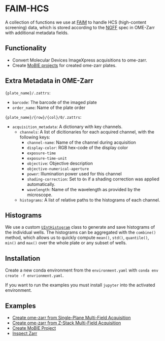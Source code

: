 # FAIM-HCS
A collection of functions we use at [FAIM](https://www.fmi.ch/platforms/platform.html?plt=110) to handle HCS (high-content screening) data, which is stored according to the [NGFF](https://ngff.openmicroscopy.org/latest/) spec in OME-Zarr with additional metadata fields.

## Functionality
* Convert Molecular Devices ImageXpress acquisitions to ome-zarr.
* Create [MoBIE projects](https://mobie.github.io/) for created ome-zarr plates.

## Extra Metadata in OME-Zarr
`{plate_name}/.zattrs`:
* `barcode`: The barcode of the imaged plate
* `order_name`: Name of the plate order

`{plate_name}/{row}/{col}/0/.zattrs`:
* `acquisition_metadata`: A dictionary with key channels.
    * `channels`: A list of dicitionaries for each acquired channel, with the following keys:
        * `channel-name`: Name of the channel during acquisition
        * `display-color`: RGB hex-code of the display color
        * `exposure-time`
        * `exposure-time-unit`
        * `objective`: Objective description
        * `objective-numerical-aperture`
        * `power`: Illumination power used for this channel
        * `shading-correction`: Set to `On` if a shading correction was applied automatically.
        * `wavelength`: Name of the wavelength as provided by the microscope.
    * `histograms`: A list of relative paths to the histograms of each channel.

## Histograms
We use a custom [`UIntHistogram`](src/faim_hcs/UIntHistogram.py) class to generate and save histograms of the individual wells.
The histograms can be aggregated with the `combine()` method, which allows us to quickly compute `mean()`, `std()`, `quantile()`, `min()` and `max()` over the whole plate or any subset of wells.

## Installation
Create a new conda environment from the `environment.yaml` with `conda env create -f envrionment.yaml`.

If you want to run the examples you must install `jupyter` into the activated environment.

## Examples
* [Create ome-zarr from Single-Plane Multi-Field Acquisition](examples/Create%20ome-zarr%20from%20Single-Plane%20Multi-Field%20Acquisition.ipynb)
* [Create ome-zarr from Z-Stack Multi-Field Acquisition](examples/Create%20ome-zarr%20from%20Z-Stack%20Multi-Field%20Acquisition.ipynb)
* [Create MoBIE Project](examples/Create%20MoBIE%20Project.ipynb)
* [Inspect Zarr](examples/Inspect%20Zarr.ipynb)
